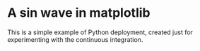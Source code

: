 # A sin wave in matplotlib

This is a simple example of Python deployment, created just for experimenting with the continuous integration.
